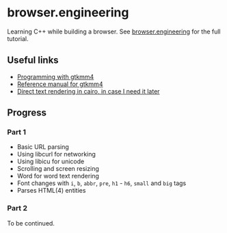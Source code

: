 # browser.engineering
Learning C++ while building a browser. See [browser.engineering](https://browser.engineering) for the
full tutorial.

## Useful links

* [Programming with gtkmm4](https://gnome.pages.gitlab.gnome.org/gtkmm-documentation/)
* [Reference manual for gtkmm4](https://gnome.pages.gitlab.gnome.org/gtkmm/)
* [Direct text rendering in cairo, in case I need it later](https://stackoverflow.com/questions/36697999/font-layouting-rendering-with-cairo-and-freetype)

## Progress

### Part 1

* Basic URL parsing
* Using libcurl for networking
* Using libicu for unicode
* Scrolling and screen resizing
* Word for word text rendering
* Font changes with `i`, `b`, `abbr`, `pre`, `h1` - `h6`, `small` and `big` tags
* Parses HTML(4) entities

### Part 2

To be continued.
